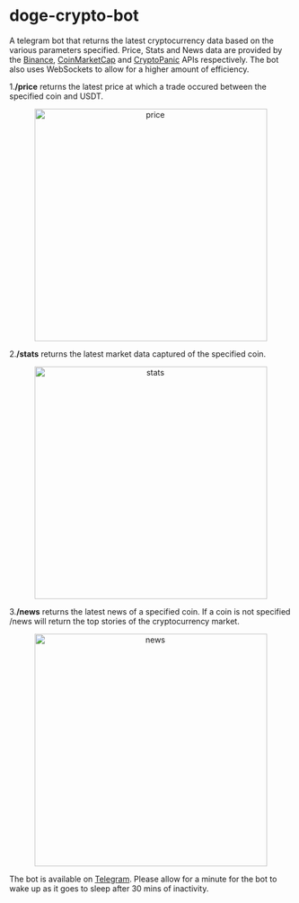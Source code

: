 # doge-crypto-bot
A telegram bot that returns the latest cryptocurrency data based on the various parameters specified. 
Price, Stats and News data are provided by the [Binance](https://binance-docs.github.io/apidocs/spot/en/#change-log), [CoinMarketCap](https://coinmarketcap.com/api/) and [CryptoPanic](https://cryptopanic.com/developers/api/) APIs respectively.
The bot also uses WebSockets to allow for a higher amount of efficiency.

1.<b>/price</b> returns the latest price at which a trade occured between the specified coin and USDT.
<p align="center">
<img width="414" alt="price" src="https://user-images.githubusercontent.com/51364789/114159809-41231000-9937-11eb-8af6-ab785384abe2.png">
</p>
2.<b>/stats</b> returns the latest market data captured of the specified coin.
 
<p align="center">
<img width="414" alt="stats" src="https://user-images.githubusercontent.com/51364789/114159815-42ecd380-9937-11eb-8ff1-579c4915ecc8.png">
</p>
3.<b>/news</b> returns the latest news of a specified coin. If a coin is not specified /news will return the top stories of the cryptocurrency market.

<p align="center">
<img width="414" alt="news" src="https://user-images.githubusercontent.com/51364789/114159722-22bd1480-9937-11eb-9bd2-5961de308281.png">
</p>

The bot is available on [Telegram](https://t.me/DoggeCoinBot). Please allow for a minute for the bot to wake up as it goes to sleep after 30 mins of inactivity.
